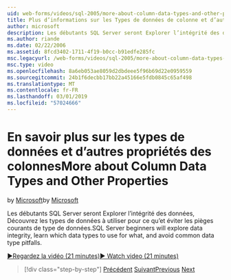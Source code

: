 ```yaml
---
uid: web-forms/videos/sql-2005/more-about-column-data-types-and-other-properties
title: Plus d’informations sur les Types de données de colonne et d’autres propriétés | Microsoft Docs
author: microsoft
description: Les débutants SQL Server seront Explorer l’intégrité des données, Découvrez les types de données à utiliser pour ce qu’et éviter les pièges courants de type de données.
ms.author: riande
ms.date: 02/22/2006
ms.assetid: 8fcd3402-1711-4f19-b0cc-b91edfe285fc
msc.legacyurl: /web-forms/videos/sql-2005/more-about-column-data-types-and-other-properties
msc.type: video
ms.openlocfilehash: 8a6eb053ae8059d2dbdeee5f96b69d22e0959559
ms.sourcegitcommit: 24b1f6decbb17bb22a45166e5fdb0845c65af498
ms.translationtype: MT
ms.contentlocale: fr-FR
ms.lasthandoff: 03/01/2019
ms.locfileid: "57024666"
---
```

<a name="more-about-column-data-types-and-other-properties"></a><span data-ttu-id="1c398-103">En savoir plus sur les types de données et d’autres propriétés des colonnes</span><span class="sxs-lookup"><span data-stu-id="1c398-103">More about Column Data Types and Other Properties</span></span>
====================
<span data-ttu-id="1c398-104">by [Microsoft](https://github.com/microsoft)</span><span class="sxs-lookup"><span data-stu-id="1c398-104">by [Microsoft](https://github.com/microsoft)</span></span>

<span data-ttu-id="1c398-105">Les débutants SQL Server seront Explorer l’intégrité des données, Découvrez les types de données à utiliser pour ce qu’et éviter les pièges courants de type de données.</span><span class="sxs-lookup"><span data-stu-id="1c398-105">SQL Server beginners will explore data integrity, learn which data types to use for what, and avoid common data type pitfalls.</span></span>

[<span data-ttu-id="1c398-106">&#9654;Regardez la vidéo (21 minutes)</span><span class="sxs-lookup"><span data-stu-id="1c398-106">&#9654; Watch video (21 minutes)</span></span>](https://channel9.msdn.com/Blogs/ASP-NET-Site-Videos/more-about-column-data-types-and-other-properties)

> [!div class="step-by-step"]
> <span data-ttu-id="1c398-107">[Précédent](understanding-database-tables-and-records.md)
> [Suivant](designing-relational-database-tables.md)</span><span class="sxs-lookup"><span data-stu-id="1c398-107">[Previous](understanding-database-tables-and-records.md)
[Next](designing-relational-database-tables.md)</span></span>
